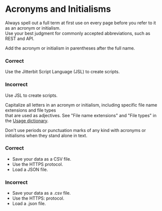 ﻿# Acronyms and Initialisms

Always spell out a full term at first use on every page before you refer to it as an acronym or initialism.  
Use your best judgment for commonly accepted abbreviations, such as REST and API.

Add the acronym or initialism in parentheses after the full name.

### Correct
Use the Jitterbit Script Language (JSL) to create scripts.
### Incorrect
Use JSL to create scripts.

Capitalize all letters in an acronym or initialism, including specific file name extensions and file types  
that are used as adjectives. See "File name extensions" and "File types" in the [Usage dictionary](usagedict.md).

Don't use periods or punctuation marks of any kind with acronyms or initialisms when they stand alone in text.

### Correct
- Save your data as a CSV file.
- Use the HTTPS protocol.
- Load a JSON file.

### Incorrect
- Save your data as a .csv file.
- Use the HTTPS: protocol.
- Load a .json file.
